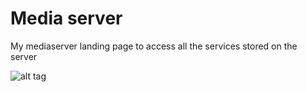 # Media server
My mediaserver landing page to access all the services stored on the server

![alt tag](https://github.com/emontesdeoc/mediaserver-web/blob/master/img/git.PNG)

